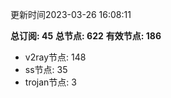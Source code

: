 更新时间2023-03-26 16:08:11

**总订阅: 45**
**总节点: 622**
**有效节点: 186**
- v2ray节点: 148
- ss节点: 35
- trojan节点: 3
